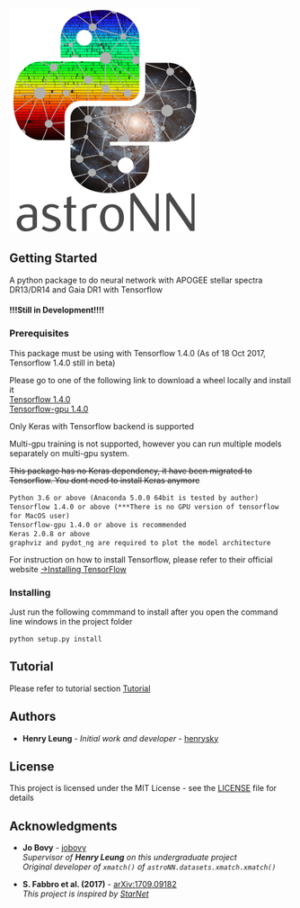 ![AstroNN Logo](astroNN_icon_withname.png)

## Getting Started

A python package to do neural network with APOGEE stellar spectra DR13/DR14 and Gaia DR1 with Tensorflow
#### !!!Still in Development!!!!

### Prerequisites

This package must be using with Tensorflow 1.4.0 (As of 18 Oct 2017, Tensorflow 1.4.0 still in beta)

Please go to one of the following link to download a wheel locally and install it\
[Tensorflow 1.4.0](https://pypi.python.org/pypi/tensorflow/1.4.0rc0)\
[Tensorflow-gpu 1.4.0](https://pypi.python.org/pypi/tensorflow-gpu/1.4.0rc0)

Only Keras with Tensorflow backend is supported

Multi-gpu training is not supported, however you can run multiple models separately on multi-gpu system.

~~This package has no Keras dependency, it have been migrated to Tensorflow. You dont need to install Keras anymore~~

```
Python 3.6 or above (Anaconda 5.0.0 64bit is tested by author)
Tensorflow 1.4.0 or above (***There is no GPU version of tensorflow for MacOS user)
Tensorflow-gpu 1.4.0 or above is recommended
Keras 2.0.8 or above
graphviz and pydot_ng are required to plot the model architecture
```

For instruction on how to install Tensorflow, please refer to their official website
[->Installing TensorFlow](https://www.tensorflow.org/install/)

### Installing

Just run the following commmand to install after you open the command line windows in the project folder

```
python setup.py install
```

## Tutorial

Please refer to tutorial section [Tutorial](tutorial)

## Authors

* **Henry Leung** - *Initial work and developer* - [henrysky](https://github.com/henrysky)

## License

This project is licensed under the MIT License - see the [LICENSE](LICENSE) file for details

## Acknowledgments

* **Jo Bovy** - [jobovy](https://github.com/jobovy)\
*Supervisor of **Henry Leung** on this undergraduate project*\
*Original developer of `xmatch()` of `astroNN.datasets.xmatch.xmatch()`*

* **S. Fabbro et al. (2017)** - [arXiv:1709.09182 ](https://arxiv.org/abs/1709.09182)\
*This project is inspired by [StarNet](https://github.com/astroai/starnet)*
